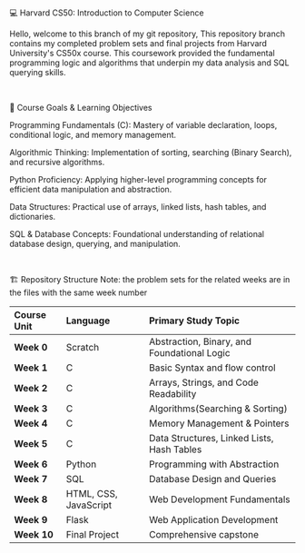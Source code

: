 💻 Harvard CS50: Introduction to Computer Science

Hello, welcome to this branch of my git repository, This repository branch contains my completed problem sets and final projects from Harvard University's CS50x course. This coursework provided the fundamental programming logic and algorithms that underpin my data analysis and SQL querying skills.

<br> 

🎯 Course Goals & Learning Objectives

Programming Fundamentals (C): Mastery of variable declaration, loops, conditional logic, and memory management.

Algorithmic Thinking: Implementation of sorting, searching (Binary Search), and recursive algorithms.

Python Proficiency: Applying higher-level programming concepts for efficient data manipulation and abstraction.

Data Structures: Practical use of arrays, linked lists, hash tables, and dictionaries.

SQL & Database Concepts: Foundational understanding of relational database design, querying, and manipulation.

<br>

🏗️ Repository Structure
Note: the problem sets for the related weeks are in the files with the same week number

| **Course Unit** | **Language** | **Primary Study Topic** |
| :--- | :--- | :--- |
| **Week 0** | Scratch | Abstraction, Binary, and Foundational Logic |
| **Week 1** | C | Basic Syntax and flow control |
| **Week 2** | C | Arrays, Strings, and Code Readability |
| **Week 3** | C | Algorithms(Searching & Sorting) |
| **Week 4** | C | Memory Management & Pointers |
| **Week 5** | C | Data Structures, Linked Lists, Hash Tables | 
| **Week 6** | Python | Programming with Abstraction | 
| **Week 7** | SQL | Database Design and Queries | 
| **Week 8** | HTML, CSS, JavaScript | Web Development Fundamentals |
| **Week 9** | Flask | Web Application Development | 
| **Week 10** | Final Project | Comprehensive capstone | 

